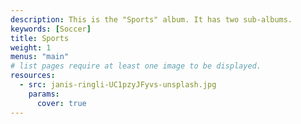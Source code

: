 ```yaml
---
description: This is the "Sports" album. It has two sub-albums.
keywords: [Soccer]
title: Sports
weight: 1
menus: "main"
# list pages require at least one image to be displayed.
resources:
  - src: janis-ringli-UC1pzyJFyvs-unsplash.jpg
    params:
      cover: true
---
```

